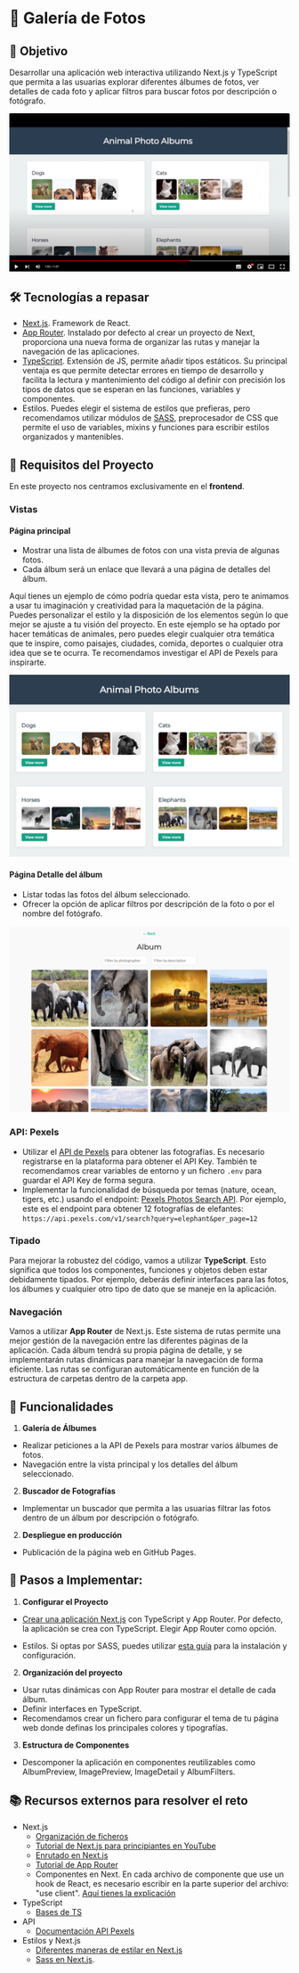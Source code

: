 # 🎯 Galería de Fotos

## 📌 Objetivo

Desarrollar una aplicación web interactiva utilizando Next.js y TypeScript que permita a las usuarias explorar diferentes álbumes de fotos, ver detalles de cada foto y aplicar filtros para buscar fotos por descripción o fotógrafo.

[![Vídeo explicativo reto](./recursos/screenshot-youtube.png)](https://www.youtube.com/watch?v=s5LL3AjRL2wYOUTUBE_VIDEO_ID_HERE)

## 🛠️ Tecnologías a repasar

- [Next.js](https://nextjs.org/). Framework de React.
- [App Router](https://nextjs.org/docs/app). Instalado por defecto al crear un proyecto de Next, proporciona una nueva forma de organizar las rutas y manejar la navegación de las aplicaciones.
- [TypeScript](https://www.typescriptlang.org/). Extensión de JS, permite añadir tipos estáticos. Su principal ventaja es que permite detectar errores en tiempo de desarrollo y facilita la lectura y mantenimiento del código al definir con precisión los tipos de datos que se esperan en las funciones, variables y componentes.
- Estilos. Puedes elegir el sistema de estilos que prefieras, pero recomendamos utilizar módulos de [SASS](https://sass-lang.com/), preprocesador de CSS que permite el uso de variables, mixins y funciones para escribir estilos organizados y mantenibles.

## 📝 Requisitos del Proyecto

En este proyecto nos centramos exclusivamente en el **frontend**.

### Vistas

#### Página principal

- Mostrar una lista de álbumes de fotos con una vista previa de algunas fotos.
- Cada álbum será un enlace que llevará a una página de detalles del álbum.

Aquí tienes un ejemplo de cómo podría quedar esta vista, pero te animamos a usar tu imaginación y creatividad para la maquetación de la página. Puedes personalizar el estilo y la disposición de los elementos según lo que mejor se ajuste a tu visión del proyecto. En este ejemplo se ha optado por hacer temáticas de animales, pero puedes elegir cualquier otra temática que te inspire, como paisajes, ciudades, comida, deportes o cualquier otra idea que se te ocurra. Te recomendamos investigar el API de Pexels para inspirarte.

![Ejemplo vista principal](./recursos/vista-albums.png)

#### Página Detalle del álbum

- Listar todas las fotos del álbum seleccionado.
- Ofrecer la opción de aplicar filtros por descripción de la foto o por el nombre del fotógrafo.

![Ejemplo vista detalle](./recursos/vista-album.png)

### API: Pexels

- Utilizar el [API de Pexels](https://www.pexels.com/api/documentation/) para obtener las fotografías. Es necesario registrarse en la plataforma para obtener el API Key. También te recomendamos crear variables de entorno y un fichero `.env` para guardar el API Key de forma segura.
- Implementar la funcionalidad de búsqueda por temas (nature, ocean, tigers, etc.) usando el endpoint: [Pexels Photos Search API](https://www.pexels.com/api/documentation/#photos-search).
  Por ejemplo, este es el endpoint para obtener 12 fotografías de elefantes: `https://api.pexels.com/v1/search?query=elephant&per_page=12`

### Tipado

Para mejorar la robustez del código, vamos a utilizar **TypeScript**. Esto significa que todos los componentes, funciones y objetos deben estar debidamente tipados. Por ejemplo, deberás definir interfaces para las fotos, los álbumes y cualquier otro tipo de dato que se maneje en la aplicación.

### Navegación

Vamos a utilizar **App Router** de Next.js. Este sistema de rutas permite una mejor gestión de la navegación entre las diferentes páginas de la aplicación. Cada álbum tendrá su propia página de detalle, y se implementarán rutas dinámicas para manejar la navegación de forma eficiente. Las rutas se configuran automáticamente en función de la estructura de carpetas dentro de la carpeta app.

## 🚀 Funcionalidades

1. **Galería de Álbumes**

- Realizar peticiones a la API de Pexels para mostrar varios álbumes de fotos.
- Navegación entre la vista principal y los detalles del álbum seleccionado.

2. **Buscador de Fotografías**

- Implementar un buscador que permita a las usuarias filtrar las fotos dentro de un álbum por descripción o fotógrafo.

2. **Despliegue en producción**

- Publicación de la página web en GitHub Pages.

## 🔧 Pasos a Implementar:

1. **Configurar el Proyecto**

- [Crear una aplicación Next.js](https://nextjs.org/docs/pages/api-reference/cli/create-next-app) con TypeScript y App Router. Por defecto, la aplicación se crea con TypeScript. Elegir App Router como opción.

- Estilos. Si optas por SASS, puedes utilizar [esta guía](https://nextjs.org/docs/app/building-your-application/styling/sasss) para la instalación y configuración.

2. **Organización del proyecto**

- Usar rutas dinámicas con App Router para mostrar el detalle de cada álbum.
- Definir interfaces en TypeScript.
- Recomendamos crear un fichero para configurar el tema de tu página web donde definas los principales colores y tipografías.

3. **Estructura de Componentes**

- Descomponer la aplicación en componentes reutilizables como AlbumPreview, ImagePreview, ImageDetail y AlbumFilters.

## 📚 Recursos externos para resolver el reto

- Next.js
  - [Organización de ficheros](https://nextjs.org/docs/app/building-your-application/routing/colocation)
  - [Tutorial de Next.js para principiantes en YouTube](https://www.youtube.com/watch?v=jMy4pVZMyLM&ab_channel=midulive)
  - [Enrutado en Next.js](https://nextjs.org/docs/app/building-your-application/routing)
  - [Tutorial de App Router](https://www.youtube.com/watch?v=Vm7qM1wmXwE&ab_channel=Codevolution)
  - Componentes en Next. En cada archivo de componente que use un hook de React, es necesario escribir en la parte superior del archivo: "use client". [Aquí tienes la explicación](https://nextjs.org/docs/app/building-your-application/rendering/client-components)
- TypeScript
  - [Bases de TS](https://kinsta.com/es/base-de-conocimiento/que-es-typescript/)
- API
  - [Documentación API Pexels](https://www.pexels.com/api/documentation/)
- Estilos y Next.js
  - [Diferentes maneras de estilar en Next.js](https://nextjs.org/docs/app/building-your-application/styling)
  - [Sass en Next.js](https://nextjs.org/docs/app/building-your-application/styling/sass).

